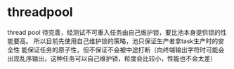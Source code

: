 # threadpool
thread pool
待完善，经测试不可重入任务由自己维护锁，要比池本身提供锁的性能要高。
所以目前先使用自己维护锁的策略，池只保证生产者拿task生产时的安全性
能保证任务的原子性，但不保证不会被中途打断（向终端输出字符时可能会出现乱序输出，这种任务可以自己维护锁，粒度会比较小，性能也不会太差）